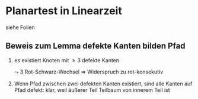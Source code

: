 # Planartest in Linearzeit

siehe Folien

## Beweis zum Lemma defekte Kanten bilden Pfad

1) es existiert Knoten mit $\geq 3$ defekte Kanten
    
    $\leadsto$ 3 Rot-Schwarz-Wechsel ⇒ Widerspruch zu rot-konsekutiv
2) Wenn Pfad zwischen zwei defekten Kanten existiert, sind alle Kanten auf Pfad defekt: klar, weil äußerer Teil Teilbaum von innerem Teil ist

